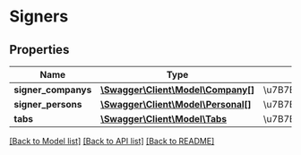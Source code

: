 # Signers

## Properties
Name | Type | Description | Notes
------------ | ------------- | ------------- | -------------
**signer_companys** | [**\Swagger\Client\Model\Company[]**](Company.md) | \u7B7E\u7F72\u4EBA\u5217\u8868\uFF08\u516C\u53F8\uFF09 | [optional] 
**signer_persons** | [**\Swagger\Client\Model\Personal[]**](Personal.md) | \u7B7E\u7F72\u4EBA\u5217\u8868\uFF08\u4E2A\u4EBA\uFF09 | [optional] 
**tabs** | [**\Swagger\Client\Model\Tabs**](Tabs.md) | \u7B7E\u7F72\u4FE1\u606F\u9762\u677F | [optional] 

[[Back to Model list]](../README.md#documentation-for-models) [[Back to API list]](../README.md#documentation-for-api-endpoints) [[Back to README]](../README.md)


